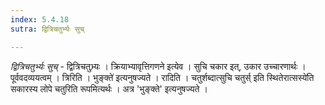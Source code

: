 ```yaml
---
index: 5.4.18
sutra: द्वित्रिचतुर्भ्यः सुच्

---
```

_द्वित्रिचतुर्भ्यः सुच्_ - द्वित्रिचतुभ्र्यः । क्रियाभ्यावृत्तिगणने इत्येव । सुचि चकार इत्, उकार उच्चारणार्थः । पूर्ववदव्ययत्वम् । त्रिरिति । भुङ्क्ते॑ इत्यनुषज्यते । रादिति । चतुर्शब्दात्सुचि चतुर्स् इति स्थितेरात्सस्ये॑ति सकारस्य लोपे चतुरिति रूपमित्यर्थः । अत्र 'भुङ्क्ते' इत्यनुषज्यते । 